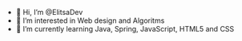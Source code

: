 - 👋 Hi, I’m @ElitsaDev
- 👀 I’m interested in Web design and Algoritms
- 🌱 I’m currently learning Java, Spring, JavaScript, HTML5 and CSS


<!---
ElitsaDev/ElitsaDev is a ✨ special ✨ repository because its `README.md` (this file) appears on your GitHub profile.
You can click the Preview link to take a look at your changes.
--->
